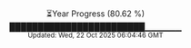 <p align="center">
⏳Year Progress (80.62 %)<br>
████████████████████████▁▁▁▁▁▁ <br>
<sub>Updated: Wed, 22 Oct 2025 06:04:46 GMT</sub>
</p>

